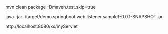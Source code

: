 mvn clean package -Dmaven.test.skip=true

java -jar ./target/demo.springboot.web.listener.sample1-0.0.1-SNAPSHOT.jar

http://localhost:8080/xs/myServlet